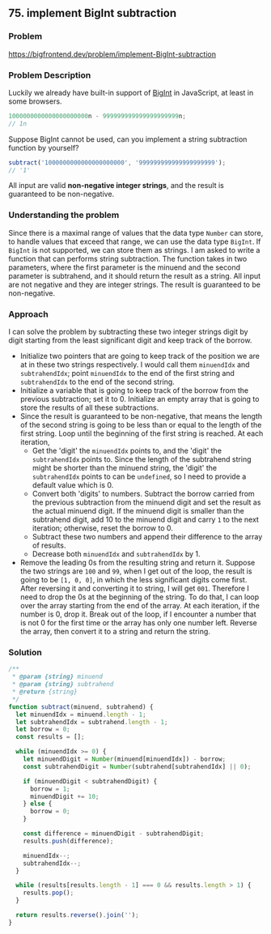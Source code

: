 ## 75. implement BigInt subtraction

### Problem

https://bigfrontend.dev/problem/implement-BigInt-subtraction

### Problem Description

Luckily we already have built-in support of [BigInt](https://developer.mozilla.org/en-US/docs/Web/JavaScript/Reference/Global_Objects/BigInt) in JavaScript, at least in some browsers.

```js
1000000000000000000000n - 999999999999999999999n;
// 1n
```

Suppose BigInt cannot be used, can you implement a string subtraction function by yourself?

```js
subtract('1000000000000000000000', '999999999999999999999');
// '1'
```

All input are valid **non-negative integer strings**, and the result is guaranteed to be non-negative.

### Understanding the problem

Since there is a maximal range of values that the data type `Number` can store, to handle values that exceed that range, we can use the data type `BigInt`. If `BigInt` is not supported, we can store them as strings. I am asked to write a function that can performs string subtraction. The function takes in two parameters, where the first parameter is the minuend and the second parameter is subtrahend, and it should return the result as a string. All input are not negative and they are integer strings. The result is guaranteed to be non-negative.

### Approach

I can solve the problem by subtracting these two integer strings digit by digit starting from the least significant digit and keep track of the borrow.

- Initialize two pointers that are going to keep track of the position we are at in these two strings respectively. I would call them `minuendIdx` and `subtrahendIdx`; point `minuendIdx` to the end of the first string and `subtrahendIdx` to the end of the second string.
- Initialize a variable that is going to keep track of the borrow from the previous subtraction; set it to 0. Initialize an empty array that is going to store the results of all these subtractions.
- Since the result is guaranteed to be non-negative, that means the length of the second string is going to be less than or equal to the length of the first string. Loop until the beginning of the first string is reached. At each iteration,
  - Get the 'digit' the `minuendIdx` points to, and the 'digit' the `subtrahendIdx` points to. Since the length of the subtrahend string might be shorter than the minuend string, the 'digit' the `subtrahendIdx` points to can be `undefined`, so I need to provide a default value which is 0.
  - Convert both 'digits' to numbers. Subtract the borrow carried from the previous subtraction from the minuend digit and set the result as the actual minuend digit. If the minuend digit is smaller than the subtrahend digit, add 10 to the minuend digit and carry `1` to the next iteration; otherwise, reset the borrow to 0.
  - Subtract these two numbers and append their difference to the array of results.
  - Decrease both `minuendIdx` and `subtrahendIdx` by 1.
- Remove the leading 0s from the resulting string and return it.
  Suppose the two strings are `100` and `99`, when I get out of the loop, the result is going to be `[1, 0, 0]`, in which the less significant digits come first. After reversing it and converting it to string, I will get `001`. Therefore I need to drop the 0s at the beginning of the string. To do that, I can loop over the array starting from the end of the array. At each iteration, if the number is 0, drop it. Break out of the loop, if I encounter a number that is not 0 for the first time or the array has only one number left. Reverse the array, then convert it to a string and return the string.

### Solution

```js
/**
 * @param {string} minuend
 * @param {string} subtrahend
 * @return {string}
 */
function subtract(minuend, subtrahend) {
  let minuendIdx = minuend.length - 1;
  let subtrahendIdx = subtrahend.length - 1;
  let borrow = 0;
  const results = [];

  while (minuendIdx >= 0) {
    let minuendDigit = Number(minuend[minuendIdx]) - borrow;
    const subtrahendDigit = Number(subtrahend[subtrahendIdx] || 0);

    if (minuendDigit < subtrahendDigit) {
      borrow = 1;
      minuendDigit += 10;
    } else {
      borrow = 0;
    }

    const difference = minuendDigit - subtrahendDigit;
    results.push(difference);

    minuendIdx--;
    subtrahendIdx--;
  }

  while (results[results.length - 1] === 0 && results.length > 1) {
    results.pop();
  }

  return results.reverse().join('');
}
```
